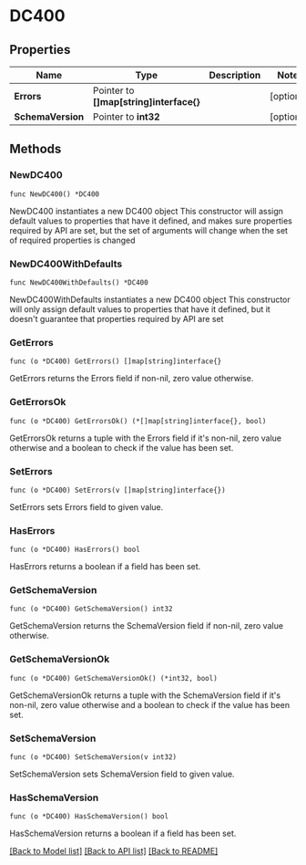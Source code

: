 # DC400

## Properties

Name | Type | Description | Notes
------------ | ------------- | ------------- | -------------
**Errors** | Pointer to **[]map[string]interface{}** |  | [optional] 
**SchemaVersion** | Pointer to **int32** |  | [optional] 

## Methods

### NewDC400

`func NewDC400() *DC400`

NewDC400 instantiates a new DC400 object
This constructor will assign default values to properties that have it defined,
and makes sure properties required by API are set, but the set of arguments
will change when the set of required properties is changed

### NewDC400WithDefaults

`func NewDC400WithDefaults() *DC400`

NewDC400WithDefaults instantiates a new DC400 object
This constructor will only assign default values to properties that have it defined,
but it doesn't guarantee that properties required by API are set

### GetErrors

`func (o *DC400) GetErrors() []map[string]interface{}`

GetErrors returns the Errors field if non-nil, zero value otherwise.

### GetErrorsOk

`func (o *DC400) GetErrorsOk() (*[]map[string]interface{}, bool)`

GetErrorsOk returns a tuple with the Errors field if it's non-nil, zero value otherwise
and a boolean to check if the value has been set.

### SetErrors

`func (o *DC400) SetErrors(v []map[string]interface{})`

SetErrors sets Errors field to given value.

### HasErrors

`func (o *DC400) HasErrors() bool`

HasErrors returns a boolean if a field has been set.

### GetSchemaVersion

`func (o *DC400) GetSchemaVersion() int32`

GetSchemaVersion returns the SchemaVersion field if non-nil, zero value otherwise.

### GetSchemaVersionOk

`func (o *DC400) GetSchemaVersionOk() (*int32, bool)`

GetSchemaVersionOk returns a tuple with the SchemaVersion field if it's non-nil, zero value otherwise
and a boolean to check if the value has been set.

### SetSchemaVersion

`func (o *DC400) SetSchemaVersion(v int32)`

SetSchemaVersion sets SchemaVersion field to given value.

### HasSchemaVersion

`func (o *DC400) HasSchemaVersion() bool`

HasSchemaVersion returns a boolean if a field has been set.


[[Back to Model list]](../README.md#documentation-for-models) [[Back to API list]](../README.md#documentation-for-api-endpoints) [[Back to README]](../README.md)


